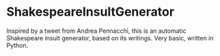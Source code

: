 # ShakespeareInsultGenerator

Inspired by a tweet from Andrea Pennacchi, this is an automatic Shakespeare insult generator, based on its writings.
Very basic, written in Python.
